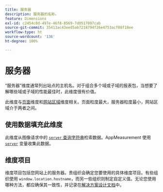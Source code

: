 ```yaml
---
title: 服务器
description: 服务器的名称。
feature: Dimensions
exl-id: c2454c0d-497e-46f8-8569-7d0517097cab
source-git-commit: 35413ac43eed5ab7218794f26e4753acf08f18ee
workflow-type: ht
source-wordcount: '136'
ht-degree: 100%

---
```


# 服务器

“服务器”维度通常列出站点的主机名。对于组合多个域或子域的报表包，当想要了解哪些域或子域的性能最佳时，此维度很有价值。

此维度与[页面](page.md)维度和[网站区域](site-section.md)维度相关。页面粒度最大，服务器粒度最小，网站区域介于两者之间。

## 使用数据填充此维度

此维度从图像请求中的 [`server` 查询字符串](/help/implement/validate/query-parameters.md)检索数据。AppMeasurement 使用 [`server`](/help/implement/vars/page-vars/server.md) 变量收集此数据。

## 维度项目

维度项目包括您网站上的服务器。贵组织会确定您要使用的具体维度项目。有些组织使用 `window.location.hostname`，而另一些组织则制定自定义值。无论您使用哪种方法，都应确保其一致性，并记录在[解决方案设计文档](/help/implement/prepare/solution-design.md)中。

